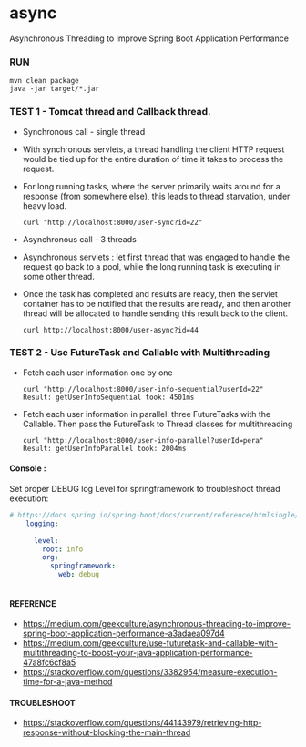 # async
Asynchronous Threading to Improve Spring Boot Application Performance


### RUN 
```shell
mvn clean package
java -jar target/*.jar
```

### TEST 1 - Tomcat thread and Callback thread.
- Synchronous call - single thread
- With synchronous servlets, a thread handling the client HTTP request would be tied up for the entire duration of time it takes to process the request.
- For long running tasks, where the server primarily waits around for a response (from somewhere else), this leads to thread starvation, under heavy load.
    ```shell
    curl "http://localhost:8000/user-sync?id=22"
    ```

- Asynchronous call - 3 threads
- Asynchronous servlets : let first thread that was engaged to handle the request go back to a pool, while the long running task is executing in some other thread.
- Once the task has completed and results are ready, then the servlet container has to be notified that the results are ready,
and then another thread will be allocated to handle sending this result back to the client.
    ```shell
    curl http://localhost:8000/user-async?id=44
    ```

### TEST 2 - Use FutureTask and Callable with Multithreading

- Fetch each user information one by one
    ```
    curl "http://localhost:8000/user-info-sequential?userId=22"
    Result: getUserInfoSequential took: 4501ms 
    ```

- Fetch each user information in parallel: three FutureTasks with the Callable. Then pass the FutureTask to Thread classes for multithreading
    ```
    curl "http://localhost:8000/user-info-parallel?userId=pera"
    Result: getUserInfoParallel took: 2004ms
    ```


#### Console : 
Set proper DEBUG log Level for springframework to troubleshoot thread execution:

```yaml
# https://docs.spring.io/spring-boot/docs/current/reference/htmlsingle/#features.logging
    logging:
    
      level:
        root: info
        org:
          springframework:
            web: debug
    
```

#### REFERENCE 

- https://medium.com/geekculture/asynchronous-threading-to-improve-spring-boot-application-performance-a3adaea097d4
- https://medium.com/geekculture/use-futuretask-and-callable-with-multithreading-to-boost-your-java-application-performance-47a8fc6cf8a5
- https://stackoverflow.com/questions/3382954/measure-execution-time-for-a-java-method


#### TROUBLESHOOT
- https://stackoverflow.com/questions/44143979/retrieving-http-response-without-blocking-the-main-thread
